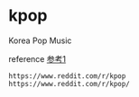 # kpop
Korea Pop Music

reference
     [参考1](https://www.reddit.com/r/kpop)

    https://www.reddit.com/r/kpop
    https://www.reddit.com/r/kpop/